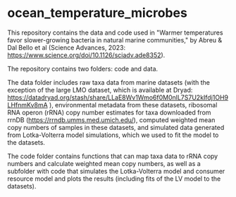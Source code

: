 # ocean_temperature_microbes

This repository contains the data and code used in "Warmer temperatures favor slower-growing bacteria in natural marine communities," by Abreu & Dal Bello et al (Science Advances, 2023: https://www.science.org/doi/10.1126/sciadv.ade8352).

The repository contains two folders: code and data.

The data folder includes raw taxa data from marine datasets (with the exception of the large LMO dataset, which is available at Dryad: https://datadryad.org/stash/share/LLaE8Wv1Wmo6f0M0nlL7S7U2kIfdj1OH9LHfnmKv8mA ), environmental metadata from these datasets, ribosomal RNA operon (rRNA) copy number estimates for taxa downloaded from rrnDB (https://rrndb.umms.med.umich.edu/), computed weighted mean copy numbers of samples in these datasets, and simulated data generated from Lotka-Volterra model simulations, which we used to fit the model to the datasets.

The code folder contains functions that can map taxa data to rRNA copy numbers and calculate weighted mean copy numbers, as well as a subfolder with code that simulates the Lotka-Volterra model and consumer resource model and plots the results (including fits of the LV model to the datasets).
